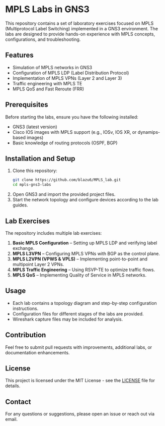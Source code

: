 # MPLS Labs in GNS3

This repository contains a set of laboratory exercises focused on MPLS (Multiprotocol Label Switching) implemented in a GNS3 environment. The labs are designed to provide hands-on experience with MPLS concepts, configurations, and troubleshooting.

## Features
- Simulation of MPLS networks in GNS3
- Configuration of MPLS LDP (Label Distribution Protocol)
- Implementation of MPLS VPNs (Layer 2 and Layer 3)
- Traffic engineering with MPLS TE
- MPLS QoS and Fast Reroute (FRR)

## Prerequisites
Before starting the labs, ensure you have the following installed:
- GNS3 (latest version)
- Cisco IOS images with MPLS support (e.g., IOSv, IOS XR, or dynamips-based images)
- Basic knowledge of routing protocols (OSPF, BGP)

## Installation and Setup
1. Clone this repository:
   ```sh
   git clone https://github.com/blazu6/MPLS_lab.git
   cd mpls-gns3-labs
   ```
2. Open GNS3 and import the provided project files.
3. Start the network topology and configure devices according to the lab guides.

## Lab Exercises
The repository includes multiple lab exercises:
1. **Basic MPLS Configuration** – Setting up MPLS LDP and verifying label exchange.
2. **MPLS L3VPN** – Configuring MPLS VPNs with BGP as the control plane.
3. **MPLS L2VPN (VPWS & VPLS)** – Implementing point-to-point and multipoint Layer 2 VPNs.
4. **MPLS Traffic Engineering** – Using RSVP-TE to optimize traffic flows.
5. **MPLS QoS** – Implementing Quality of Service in MPLS networks.

## Usage
- Each lab contains a topology diagram and step-by-step configuration instructions.
- Configuration files for different stages of the labs are provided.
- Wireshark capture files may be included for analysis.

## Contribution
Feel free to submit pull requests with improvements, additional labs, or documentation enhancements.

## License
This project is licensed under the MIT License - see the [LICENSE](LICENSE) file for details.

## Contact
For any questions or suggestions, please open an issue or reach out via email.

